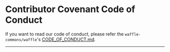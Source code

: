 # Contributor Covenant Code of Conduct

If you want to read our code of conduct, please refer the `waffle-commons/waffle`'s [CODE_OF_CONDUCT.md](https://github.com/waffle-commons/waffle/blob/main/CODE_OF_CONDUCT.md).

****
